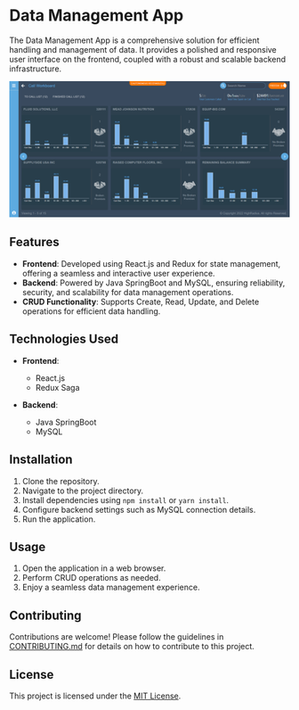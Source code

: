 # Data Management App

The Data Management App is a comprehensive solution for efficient handling and management of data. It provides a polished and responsive user interface on the frontend, coupled with a robust and scalable backend infrastructure.

![Data-visualizing-App](Project_Landing_Page.png)

## Features

- **Frontend**: Developed using React.js and Redux for state management, offering a seamless and interactive user experience.
- **Backend**: Powered by Java SpringBoot and MySQL, ensuring reliability, security, and scalability for data management operations.
- **CRUD Functionality**: Supports Create, Read, Update, and Delete operations for efficient data handling.
  
## Technologies Used

- **Frontend**:
  - React.js
  - Redux Saga
  
- **Backend**:
  - Java SpringBoot
  - MySQL

## Installation

1. Clone the repository.
2. Navigate to the project directory.
3. Install dependencies using `npm install` or `yarn install`.
4. Configure backend settings such as MySQL connection details.
5. Run the application.

## Usage

1. Open the application in a web browser.
2. Perform CRUD operations as needed.
3. Enjoy a seamless data management experience.

## Contributing

Contributions are welcome! Please follow the guidelines in [CONTRIBUTING.md](CONTRIBUTING.md) for details on how to contribute to this project.

## License

This project is licensed under the [MIT License](LICENSE).
